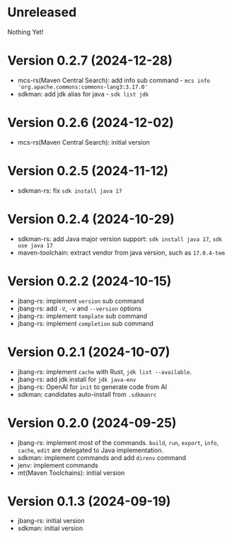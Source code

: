 # Unreleased

Nothing Yet!

# Version 0.2.7 (2024-12-28)

* mcs-rs(Maven Central Search): add info sub command - `mcs info 'org.apache.commons:commons-lang3:3.17.0'`
* sdkman: add jdk alias for java - `sdk list jdk`

# Version 0.2.6 (2024-12-02)

* mcs-rs(Maven Central Search): initial version

# Version 0.2.5 (2024-11-12)

* sdkman-rs: fix `sdk install java 17`

# Version 0.2.4 (2024-10-29)

* sdkman-rs: add Java major version support: `sdk install java 17`, `sdk use java 17`
* maven-toolchain: extract vendor from java version, such as `17.0.4-tem`

# Version 0.2.2 (2024-10-15)

* jbang-rs: implement `version` sub command
* jbang-rs: add `-V`, `-v` and `--version` options
* jbang-rs: implement `template` sub command
* jbang-rs: implement `completion` sub command

# Version 0.2.1 (2024-10-07)

* jbang-rs: implement `cache` with Rust, `jdk list --available`.
* jbang-rs: add jdk install for `jdk java-env`
* jbang-rs: OpenAI for `init` to generate code from AI
* sdkman: candidates auto-install from `.sdkmanrc`

# Version 0.2.0 (2024-09-25)

* jbang-rs: implement most of the commands. `build`, `run`, `export`, `info`, `cache`, `edit` are delegated to Java
  implementation.
* sdkman: implement commands and add `direnv` command
* jenv: implement commands
* mt(Maven Toolchains): initial version

# Version 0.1.3 (2024-09-19)

* jbang-rs: initial version
* sdkman: initial version
